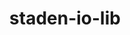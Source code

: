 ---
title: "staden-io-lib"
layout: cache
categories: [package, develop-2024-02-18]
meta: {"versions": ["1.14.8"], "compilers": ["gcc@=7.3.1"], "oss": ["amzn2"], "platforms": ["linux"], "targets": ["aarch64", "neoverse_n1", "x86_64_v3"], "stacks": ["aws-isc", "aws-isc-aarch64", "root"], "num_specs": 3, "num_specs_by_stack": {"aws-isc-aarch64": 2, "root": 3, "aws-isc": 1}}
spec_details: [{"hash": "wgsxfmymhl4oihir4ugs4aiadytfa323", "compiler": "gcc@=7.3.1", "versions": ["1.14.8"], "os": "amzn2", "platform": "linux", "target": "aarch64", "variants": ["build_system=autotools", "~curl"], "stacks": ["aws-isc-aarch64", "root"], "size": "-", "tarball": "https://binaries.spack.io/releases/develop-2024-02-18/build_cache/linux-amzn2-aarch64/gcc-7.3.1/staden-io-lib-1.14.8/linux-amzn2-aarch64-gcc-7.3.1-staden-io-lib-1.14.8-wgsxfmymhl4oihir4ugs4aiadytfa323.spack"}, {"hash": "q3vxf76ro3a6liobga4bi6mzy5y2zmbc", "compiler": "gcc@=7.3.1", "versions": ["1.14.8"], "os": "amzn2", "platform": "linux", "target": "neoverse_n1", "variants": ["build_system=autotools", "~curl"], "stacks": ["aws-isc-aarch64", "root"], "size": "-", "tarball": "https://binaries.spack.io/releases/develop-2024-02-18/build_cache/linux-amzn2-neoverse_n1/gcc-7.3.1/staden-io-lib-1.14.8/linux-amzn2-neoverse_n1-gcc-7.3.1-staden-io-lib-1.14.8-q3vxf76ro3a6liobga4bi6mzy5y2zmbc.spack"}, {"hash": "ut3erymlhchgseq5dhlt74fr23e7fsg7", "compiler": "gcc@=7.3.1", "versions": ["1.14.8"], "os": "amzn2", "platform": "linux", "target": "x86_64_v3", "variants": ["build_system=autotools", "~curl"], "stacks": ["root", "aws-isc"], "size": "-", "tarball": "https://binaries.spack.io/releases/develop-2024-02-18/build_cache/linux-amzn2-x86_64_v3/gcc-7.3.1/staden-io-lib-1.14.8/linux-amzn2-x86_64_v3-gcc-7.3.1-staden-io-lib-1.14.8-ut3erymlhchgseq5dhlt74fr23e7fsg7.spack"}]
---